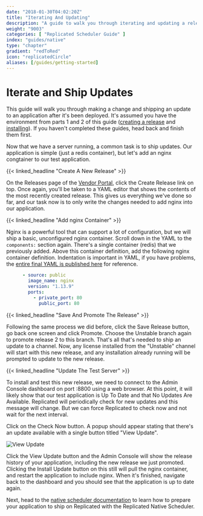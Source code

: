 ```yaml
---
date: "2018-01-30T04:02:20Z"
title: "Iterating And Updating"
description: "A guide to walk you through iterating and updating a release in Replicated"
weight: "9003"
categories: [ "Replicated Scheduler Guide" ]
index: "guides/native"
type: "chapter"
gradient: "redToRed"
icon: "replicatedCircle"
aliases: [/guides/getting-started]
---
```


# Iterate and Ship Updates

This guide will walk you through making a change and shipping an update to an application after it's been deployed. It's assumed you have the environment from parts 1 and 2 of this guide ([creating a release](../create-release) and [installing](../install)). If you haven't completed these guides, head back and finish them first.

Now that we have a server running, a common task is to ship updates. Our application is simple (just a redis container), but let's add an nginx congtainer to our test application.

{{< linked_headline "Create A New Release" >}}

On the Releases page of the [Vendor Portal](https://vendor.replicated.com), click the Create Release link on top. Once again, you'll be taken to a YAML editor that shows the contents of the most recently created release. This gives us everything we've done so far, and our task now is to only write the changes needed to add nginx into our application.

{{< linked_headline "Add nginx Container" >}}

Nginx is a powerful tool that can support a lot of configuration, but we will ship a basic, unconfigured nginx container. Scroll down in the YAML to the `components:` section again. There's a single container (redis) that we previously added. Above this container definition, add the following nginx container definition. Indentation is important in YAML, if you have problems, the [entire final YAML is published here](https://gist.github.com/marccampbell/98e25e9ca8e1133fc07174d3f9d2609c) for reference.

```yaml
      - source: public
        image_name: nginx
        version: "1.13.9"
        ports:
          - private_port: 80
            public_port: 80
```

{{< linked_headline "Save And Promote The Release" >}}

Following the same process we did before, click the Save Release button, go back one screen and click Promote. Choose the Unstable branch again to promote release 2 to this branch. That's all that's needed to ship an update to a channel. Now, any license installed from the "Unstable" channel will start with this new release, and any installation already running will be prompted to update to the new release.

{{< linked_headline "Update The Test Server" >}}

To install and test this new release, we need to connect to the Admin Console dashboard on port :8800 using a web browser. At this point, it will likely show that our test application is Up To Date and that No Updates Are Available. Replicated will periodically check for new updates and this message will change. But we can force Replicated to check now and not wait for the next interval.

Click on the Check Now button. A popup should appear stating that there's an update available with a single button titled "View Update".

![View Update](/images/guides/native/view-update.png)

Click the View Update button and the Admin Console will show the release history of your application, including the new release we just promoted. Clicking the Install Update button on this still will pull the nginx container, and restart the application to include nginx. When it's finished, navigate back to the dashboard and you should see that the application is up to date again.

Next, head to the [native scheduler documentation](/docs/native/getting-started) to learn how to prepare your application to ship on Replicated with the Replicated Native Scheduler.

